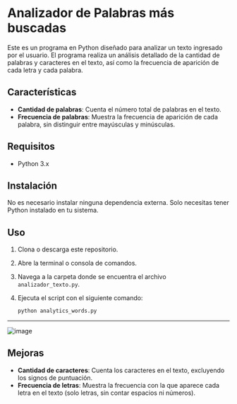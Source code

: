 # Analizador de Palabras más buscadas

Este es un programa en Python diseñado para analizar un texto ingresado por el usuario. El programa realiza un análisis detallado de la cantidad de palabras y caracteres en el texto, así como la frecuencia de aparición de cada letra y cada palabra.

## Características

- **Cantidad de palabras**: Cuenta el número total de palabras en el texto.
- **Frecuencia de palabras**: Muestra la frecuencia de aparición de cada palabra, sin distinguir entre mayúsculas y minúsculas.

## Requisitos

- Python 3.x

## Instalación

No es necesario instalar ninguna dependencia externa. Solo necesitas tener Python instalado en tu sistema.



## Uso

1. Clona o descarga este repositorio.
2. Abre la terminal o consola de comandos.
3. Navega a la carpeta donde se encuentra el archivo `analizador_texto.py`.
4. Ejecuta el script con el siguiente comando:

   ```bash
   python analytics_words.py
---
![image](https://github.com/user-attachments/assets/d158f583-1b22-4db5-8fb5-1325b61c860c)


## Mejoras
- **Cantidad de caracteres**: Cuenta los caracteres en el texto, excluyendo los signos de puntuación.
- **Frecuencia de letras**: Muestra la frecuencia con la que aparece cada letra en el texto (solo letras, sin contar espacios ni números).
